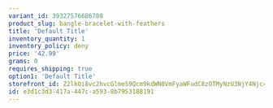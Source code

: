```yaml
---
variant_id: 39327576686780
product_slug: bangle-bracelet-with-feathers
title: 'Default Title'
inventory_quantity: 1
inventory_policy: deny
price: '42.99'
grams: 0
requires_shipping: true
option1: 'Default Title'
storefront_id: Z2lkOi8vc2hvcGlmeS9Qcm9kdWN0VmFyaWFudC8zOTMyNzU3NjY4Njc4MA==
id: e3d1c3d3-417a-447c-a593-8b7953188191
---
```

